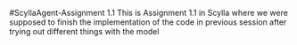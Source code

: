 #ScyllaAgent-Assignment 1.1
This is Assignment 1.1 in Scylla where we were supposed to finish the implementation of the code in previous session after trying out different things with the model
